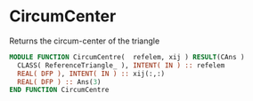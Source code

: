 # CircumCenter

Returns the circum-center of the triangle

```fortran
MODULE FUNCTION CircumCentre(  refelem, xij ) RESULT(CAns )
  CLASS( ReferenceTriangle_ ), INTENT( IN ) :: refelem
  REAL( DFP ), INTENT( IN ) :: xij(:,:)
  REAL( DFP ) :: Ans(3)
END FUNCTION CircumCentre
```

